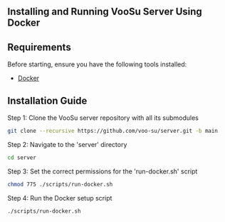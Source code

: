 ## Installing and Running VooSu Server Using Docker

## Requirements

Before starting, ensure you have the following tools installed:

- [Docker](https://docs.docker.com/engine/install/)

## Installation Guide

Step 1: Clone the VooSu server repository with all its submodules

```bash
git clone --recursive https://github.com/voo-su/server.git -b main
```

Step 2: Navigate to the 'server' directory

```bash
cd server
```

Step 3: Set the correct permissions for the 'run-docker.sh' script

```bash
chmod 775 ./scripts/run-docker.sh
```

Step 4: Run the Docker setup script

```bash
./scripts/run-docker.sh
```

